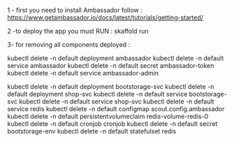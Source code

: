 1 - first you need to install Ambassador 
    follow : https://www.getambassador.io/docs/latest/tutorials/getting-started/

2 -to deploy the app you must RUN : skaffold run 

3- for removing all components deployed :

kubectl delete -n default deployment ambassador
kubectl delete -n default service ambassador
kubectl delete -n default secret ambassador-token
kubectl delete -n default service ambassador-admin


kubectl delete -n default deployment bootstorage-svc
kubectl delete -n default deployment shop-svc
kubectl delete -n default service bootstorage-svc
kubectl delete -n default service shop-svc
kubectl delete -n default service redis
kubectl delete -n default configmap scout.config.ambassador
kubectl delete -n default persistentvolumeclaim redis-volume-redis-0
kubectl delete -n default cronjob cronjob
kubectl delete -n default secret bootstorage-env
kubectl delete -n default statefulset redis
